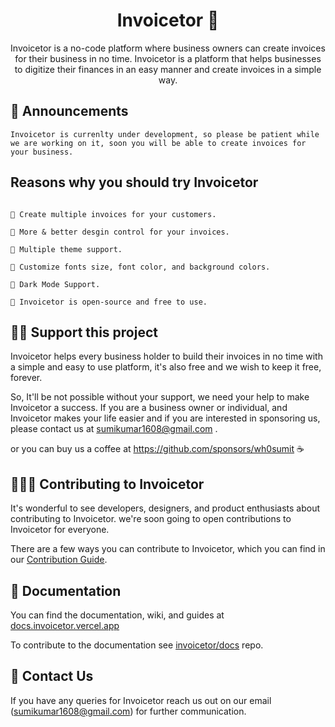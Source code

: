 <h1 align="center"> Invoicetor 💜</h1>
<div align="center">

Invoicetor is a no-code platform where business owners can create invoices for their business in no time. Invoicetor is a platform that helps businesses to digitize their finances in an easy manner and create invoices in a simple way.

</div>

## 📣 Announcements

`Invoicetor is currenlty under development, so please be patient while we are working on it, soon you will be able to create invoices for your business.`

## Reasons why you should try Invoicetor

```

🚀 Create multiple invoices for your customers.

🚀 More & better desgin control for your invoices.

🚀 Multiple theme support.

🚀 Customize fonts size, font color, and background colors.

🚀 Dark Mode Support.

🚀 Invoicetor is open-source and free to use.

```

## 🤝🏻 Support this project

Invoicetor helps every business holder to build their invoices in no time with a simple and easy to use platform, it's also free and we wish to keep it free, forever.

So, It'll be not possible without your support, we need your help to
make Invoicetor a success. If you are a business owner or
individual, and Invoicetor makes your life easier and if you are
interested in sponsoring us, please contact us at sumikumar1608@gmail.com .

or you can buy us a coffee at https://github.com/sponsors/wh0sumit ☕

## 🙋🏻‍♂️ Contributing to Invoicetor

It's wonderful to see developers, designers, and product enthusiasts about contributing to Invoicetor. we're soon going to open contributions to Invoicetor for everyone.

There are a few ways you can contribute to Invoicetor, which you can find in our [Contribution Guide](CONTRIBUTING.md).

## 📔 Documentation

You can find the documentation, wiki, and guides at [docs.invoicetor.vercel.app](https://docs.invoicetor.vercel.app)

To contribute to the documentation see [invoicetor/docs](https://github.com/Dunolabs/invoicetor/docs) repo.

## 💬 Contact Us

If you have any queries for Invoicetor reach us out on our email ([sumikumar1608@gmail.com](mailto:sumikumar1608@gmail.com)) for further communication.

